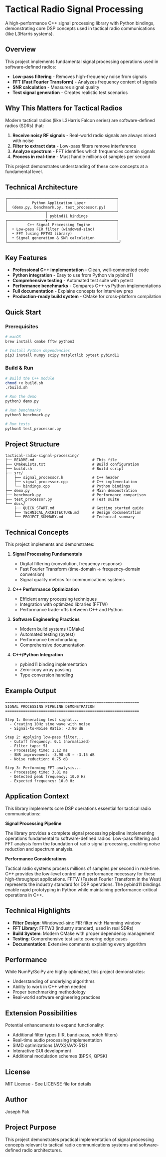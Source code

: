 # Tactical Radio Signal Processing

A high-performance C++ signal processing library with Python bindings, demonstrating core DSP concepts used in tactical radio communications (like L3Harris systems).

## Overview

This project implements fundamental signal processing operations used in software-defined radios:

- **Low-pass filtering** - Removes high-frequency noise from signals
- **FFT (Fast Fourier Transform)** - Analyzes frequency content of signals
- **SNR calculation** - Measures signal quality
- **Test signal generation** - Creates realistic test scenarios

## Why This Matters for Tactical Radios

Modern tactical radios (like L3Harris Falcon series) are software-defined radios (SDRs) that:

1. **Receive noisy RF signals** - Real-world radio signals are always mixed with noise
2. **Filter to extract data** - Low-pass filters remove interference
3. **Analyze spectrum** - FFT identifies which frequencies contain signals
4. **Process in real-time** - Must handle millions of samples per second

This project demonstrates understanding of these core concepts at a fundamental level.

## Technical Architecture

```
┌─────────────────────────────────────────────────┐
│           Python Application Layer              │
│  (demo.py, benchmark.py, test_processor.py)     │
└─────────────────┬───────────────────────────────┘
                  │ pybind11 bindings
┌─────────────────▼───────────────────────────────┐
│         C++ Signal Processing Engine            │
│  • Low-pass FIR filter (windowed-sinc)          │
│  • FFT (using FFTW3 library)                    │
│  • Signal generation & SNR calculation          │
└──────────────────────────────────────────────────┘
```

## Key Features

- **Professional C++ implementation** - Clean, well-commented code
- **Python integration** - Easy to use from Python via pybind11
- **Comprehensive testing** - Automated test suite with pytest
- **Performance benchmarks** - Compares C++ vs Python implementations
- **Full documentation** - Explains concepts for interview prep
- **Production-ready build system** - CMake for cross-platform compilation

## Quick Start

### Prerequisites

```bash
# macOS
brew install cmake fftw python3

# Install Python dependencies
pip3 install numpy scipy matplotlib pytest pybind11
```

### Build & Run

```bash
# Build the C++ module
chmod +x build.sh
./build.sh

# Run the demo
python3 demo.py

# Run benchmarks
python3 benchmark.py

# Run tests
python3 test_processor.py
```

## Project Structure

```
tactical-radio-signal-processing/
├── README.md                          # This file
├── CMakeLists.txt                     # Build configuration
├── build.sh                           # Build script
├── src/
│   ├── signal_processor.h             # C++ header
│   ├── signal_processor.cpp           # C++ implementation
│   └── bindings.cpp                   # Python bindings
├── demo.py                            # Main demonstration
├── benchmark.py                       # Performance comparison
├── test_processor.py                  # Test suite
└── docs/
    ├── QUICK_START.md                 # Getting started guide
    ├── TECHNICAL_ARCHITECTURE.md      # Design documentation
    └── PROJECT_SUMMARY.md             # Technical summary
```

## Technical Concepts

This project implements and demonstrates:

1. **Signal Processing Fundamentals**
   - Digital filtering (convolution, frequency response)
   - Fast Fourier Transform (time-domain → frequency-domain conversion)
   - Signal quality metrics for communications systems

2. **C++ Performance Optimization**
   - Efficient array processing techniques
   - Integration with optimized libraries (FFTW)
   - Performance trade-offs between C++ and Python

3. **Software Engineering Practices**
   - Modern build systems (CMake)
   - Automated testing (pytest)
   - Performance benchmarking
   - Comprehensive documentation

4. **C++/Python Integration**
   - pybind11 binding implementation
   - Zero-copy array passing
   - Type conversion handling

## Example Output

```
============================================================
SIGNAL PROCESSING PIPELINE DEMONSTRATION
============================================================

Step 1: Generating test signal...
  - Creating 10Hz sine wave with noise
  - Signal-to-Noise Ratio: -3.90 dB

Step 2: Applying low-pass filter...
  - Cutoff frequency: 0.1 (normalized)
  - Filter taps: 51
  - Processing time: 1.12 ms
  - SNR improvement: -3.90 dB → -3.15 dB
  - Noise reduction: 0.75 dB

Step 3: Performing FFT analysis...
  - Processing time: 3.81 ms
  - Detected peak frequency: 10.0 Hz
  - Expected frequency: 10.0 Hz
```

## Application Context

This library implements core DSP operations essential for tactical radio communications:

**Signal Processing Pipeline**

The library provides a complete signal processing pipeline implementing operations fundamental to software-defined radios. Low-pass filtering and FFT analysis form the foundation of radio signal processing, enabling noise reduction and spectrum analysis.

**Performance Considerations**

Tactical radio systems process millions of samples per second in real-time. C++ provides the low-level control and performance necessary for these high-throughput applications. FFTW (Fastest Fourier Transform in the West) represents the industry standard for DSP operations. The pybind11 bindings enable rapid prototyping in Python while maintaining performance-critical operations in C++.

## Technical Highlights

- **Filter Design**: Windowed-sinc FIR filter with Hamming window
- **FFT Library**: FFTW3 (industry standard, used in real SDRs)
- **Build System**: Modern CMake with proper dependency management
- **Testing**: Comprehensive test suite covering edge cases
- **Documentation**: Extensive comments explaining every algorithm

## Performance

While NumPy/SciPy are highly optimized, this project demonstrates:

- Understanding of underlying algorithms
- Ability to work in C++ when needed
- Proper benchmarking methodology
- Real-world software engineering practices

## Extension Possibilities

Potential enhancements to expand functionality:

- Additional filter types (IIR, band-pass, notch filters)
- Real-time audio processing implementation
- SIMD optimizations (AVX2/AVX-512)
- Interactive GUI development
- Additional modulation schemes (BPSK, QPSK)

## License

MIT License - See LICENSE file for details

## Author

Joseph Pak

## Project Purpose

This project demonstrates practical implementation of signal processing concepts relevant to tactical radio communications systems and software-defined radio architectures.
